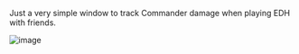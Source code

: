 Just a very simple window to track Commander damage when playing EDH with friends.

![image](https://github.com/user-attachments/assets/17b5fc28-f7f7-445a-a5d4-f563d87318ec)

